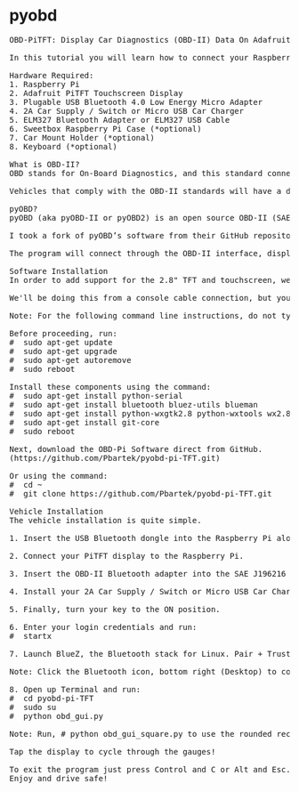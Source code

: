 pyobd
=====

<pre>OBD-PiTFT: Display Car Diagnostics (OBD-II) Data On Adafruit's PiTFT Touchscreen Display For Raspberry Pi 

In this tutorial you will learn how to connect your Raspberry Pi to a Bluetooth OBD-II adapter and display realtime engine data on Adafruit's PiTFT touchscreen display.

Hardware Required:
1. Raspberry Pi
2. Adafruit PiTFT Touchscreen Display
3. Plugable USB Bluetooth 4.0 Low Energy Micro Adapter 
4. 2A Car Supply / Switch or Micro USB Car Charger
5. ELM327 Bluetooth Adapter or ELM327 USB Cable
6. Sweetbox Raspberry Pi Case (*optional)
7. Car Mount Holder (*optional)
8. Keyboard (*optional)

What is OBD-II?
OBD stands for On-Board Diagnostics, and this standard connector has been mandated in the US since 1996. Now you can think of OBD-II as an on-board computer system that is responsible for monitoring your vehicle’s engine, transmission, and emissions control components. 

Vehicles that comply with the OBD-II standards will have a data connector within about 2 feet of the steering wheel. The OBD connector is officially called a SAE J1962 Diagnostic Connector, but is also known by DLC, OBD Port, or OBD connector. It has positions for 16 pins.

pyOBD?
pyOBD (aka pyOBD-II or pyOBD2) is an open source OBD-II (SAE-J1979) compliant scantool software written entirely in Python. It is designed to interface with low-cost ELM 32x OBD-II diagnostic interfaces such as ELM-USB. It will basically allow you to talk to your car's ECU, display fault codes, display measured values, read status tests, etc.

I took a fork of pyOBD’s software from their GitHub repository, https://github.com/peterh/pyobd, and used this as the basis for my program.

The program will connect through the OBD-II interface, display the gauges available dependent on the particular vehicle and display realtime engine data on Adafruit's PiTFT touchscreen display in an interactive GUI.

Software Installation
In order to add support for the 2.8" TFT and touchscreen, we'll need to install a new Linux Kernel. Head over to Adafruit and follow their Software Installation, then come on back!

We'll be doing this from a console cable connection, but you can just as easily do it from the direct HDMI/TV console or by SSH'ing in. Whatever gets you to a shell will work!

Note: For the following command line instructions, do not type the '#', that is only to indicate that it is a command to enter. 

Before proceeding, run:
#  sudo apt-get update
#  sudo apt-get upgrade
#  sudo apt-get autoremove
#  sudo reboot

Install these components using the command:
#  sudo apt-get install python-serial
#  sudo apt-get install bluetooth bluez-utils blueman
#  sudo apt-get install python-wxgtk2.8 python-wxtools wx2.8-i18n libwxgtk2.8-dev
#  sudo apt-get install git-core
#  sudo reboot 

Next, download the OBD-Pi Software direct from GitHub.
(https://github.com/Pbartek/pyobd-pi-TFT.git)

Or using the command:
#  cd ~
#  git clone https://github.com/Pbartek/pyobd-pi-TFT.git

Vehicle Installation
The vehicle installation is quite simple.

1. Insert the USB Bluetooth dongle into the Raspberry Pi along with the SD card.

2. Connect your PiTFT display to the Raspberry Pi.

3. Insert the OBD-II Bluetooth adapter into the SAE J196216 (OBD Port) connector.

4. Install your 2A Car Supply / Switch or Micro USB Car Charger.

5. Finally, turn your key to the ON position.

6. Enter your login credentials and run:
#  startx

7. Launch BlueZ, the Bluetooth stack for Linux. Pair + Trust your ELM327 Bluetooth Adapter and Connect To: SPP Dev. You should see the Notification "Serial port connected to /dev/rfcomm0"

Note: Click the Bluetooth icon, bottom right (Desktop) to configure your device. Right click on your Bluetooth device to bring up Connect To: SPP Dev.

8. Open up Terminal and run:
#  cd pyobd-pi-TFT
#  sudo su
#  python obd_gui.py

Note: Run, # python obd_gui_square.py to use the rounded rectangle gauge.

Tap the display to cycle through the gauges!

To exit the program just press Control and C or Alt and Esc.
Enjoy and drive safe!</pre>
